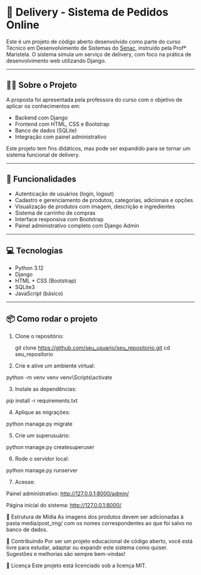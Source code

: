 # 🛵 Delivery - Sistema de Pedidos Online

Este é um projeto de código aberto desenvolvido como parte do curso Técnico em Desenvolvimento de Sistemas do [Senac](https://github.com/SENAC-DF-CEPs), instruído pela Profª Maristela. O sistema simula um serviço de delivery, com foco na prática de desenvolvimento web utilizando Django.

---

## 👩‍🏫 Sobre o Projeto

A proposta foi apresentada pela professora do curso com o objetivo de aplicar os conhecimentos em:

- Backend com Django
- Frontend com HTML, CSS e Bootstrap
- Banco de dados (SQLite)
- Integração com painel administrativo

Este projeto tem fins didáticos, mas pode ser expandido para se tornar um sistema funcional de delivery.

---

## 🚀 Funcionalidades

- Autenticação de usuários (login, logout)
- Cadastro e gerenciamento de produtos, categorias, adicionais e opções
- Visualização de produtos com imagem, descrição e ingredientes
- Sistema de carrinho de compras
- Interface responsiva com Bootstrap
- Painel administrativo completo com Django Admin

---

## 💻 Tecnologias

- Python 3.12
- Django
- HTML + CSS (Bootstrap)
- SQLite3
- JavaScript (básico)

---

## 📦 Como rodar o projeto

1. Clone o repositório:

   git clone https://github.com/seu_usuario/seu_repositorio.git
   cd seu_repositorio

2. Crie e ative um ambiente virtual:

python -m venv venv
venv\Scripts\activate

3. Instale as dependências:

pip install -r requirements.txt

4. Aplique as migrações:

python manage.py migrate

5. Crie um superusuário:
 
python manage.py createsuperuser

6. Rode o servidor local:
 
python manage.py runserver

7. Acesse:

Painel administrativo: http://127.0.0.1:8000/admin/

Página inicial do sistema: http://127.0.0.1:8000/

📁 Estrutura de Mídia
As imagens dos produtos devem ser adicionadas à pasta media/post_img/ com os nomes correspondentes ao que foi salvo no banco de dados.

🤝 Contribuindo
Por ser um projeto educacional de código aberto, você está livre para estudar, adaptar ou expandir este sistema como quiser. Sugestões e melhorias são sempre bem-vindas!

📝 Licença
Este projeto está licenciado sob a licença MIT.
